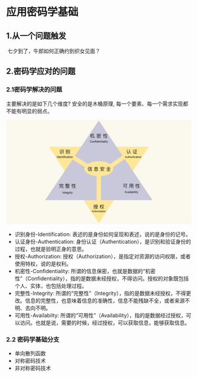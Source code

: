 # 应用密码学基础



## 1.从一个问题触发

​	七夕到了，牛郎如何正确约到织女见面？

## 2.密码学应对的问题

### 2.1密码学解决的问题

主要解决的是如下几个维度? 安全的是木桶原理, 每一个要素、每一个需求实现都不能有明显的弱点。

<img src="pics/1.png"/>

- 识别身份-Identification: 表述的是身份如何呈现和表述，说的是身份的记号。
- 认证身份-Authentication: 身份认证（Authentication），是识别和验证身份的过程，也就是验明正身的意思。
- 授权-Authorization: 授权（Authorization），是指定对资源的访问权限，或者使用特权，说的是权利。
- 机密性-Confidentiality: 所谓的信息保密，也就是数据的“机密性”（Confidentiality），指的是数据未经授权，不得访问。授权的对象既包括个人、实体，也包括处理过程。
- 完整性-Integrity: 所谓的“完整性”（Integrity），指的是数据未经授权，不得更改。信息的完整性，也意味着信息的准确性，信息不能残缺不全，或者来源不明、去向不明。
- 可用性-Availabilty: 所谓的“可用性”（Availability），指的是数据经过授权，可以访问。也就是说，需要的时候，经过授权，可以获取信息，能够获取信息。



### 2.2 密码学基础分支

- 单向散列函数
- 对称密码技术
- 非对称密码技术

